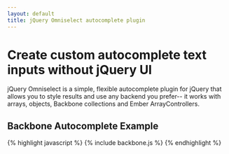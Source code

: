 ```yaml
---
layout: default
title: jQuery Omniselect autocomplete plugin
---
```


# Create custom autocomplete text inputs without jQuery UI

jQuery Omniselect is a simple, flexible autocomplete plugin for jQuery that allows you to style results and use any backend you prefer-- it works with arrays, objects, Backbone collections and Ember ArrayControllers.

## Backbone Autocomplete Example

{% highlight javascript %}
{% include backbone.js %}
{% endhighlight %}
